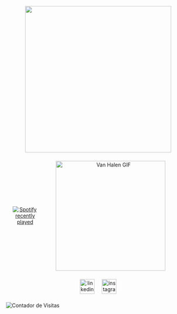 <div align="center">
    <img height="400" src="https://i.imgur.com/NO8AgRl.png"  />
</div>

###

<div align="center" style="display: flex; justify-content: center; align-items: center;">
  <!-- Spotify -->
  <a href="https://open.spotify.com/user/pedroka009">
    <img src="https://spotify-recently-played-readme.vercel.app/api?user=pedroka009&count=3&unique=true" alt="Spotify recently played" style="margin-left: -100px;" />
  </a>
  
  <!-- Van Halen GIF -->
  <img height="300" src="https://i.imgflip.com/8up509.gif" alt="Van Halen GIF" />
</div>


###

<div align="center" style="display: flex; justify-content: center; gap: 20px;">
  <a href="https://linkedin.com/in/pedro-leal-9080122bb" target="_blank">
    <img src="https://img.shields.io/static/v1?message=LinkedIn&logo=linkedin&label=&color=4B0000&logoColor=white&labelColor=&style=for-the-badge" height="40" alt="linkedin logo"  />
  </a>
  <a href="https://instagram.com/5pedro.souza" target="_blank">
    <img src="https://img.shields.io/static/v1?message=Instagram&logo=instagram&label=&color=4B0000&logoColor=white&labelColor=&style=for-the-badge" height="40" alt="instagram logo"  />
  </a>
</div>

###

<h5 align="left"></h5>

###

<img src="https://komarev.com/ghpvc/?username=YourLatestTrick&color=4B0000" alt="Contador de Visitas" />

###
